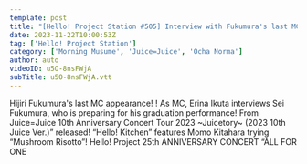```yaml
---
template: post
title: "[Hello! Project Station #505] Interview with Fukumura's last MC just before graduation / Juice=Juice Autumn Tour 'Midway through Romance' / 25th CONCERT 'Philosophy of Not Being Ugly' / Kitchen Kitahara Momo MC: Sei Fukumura & Erina Ikuta"
date: 2023-11-22T10:00:53Z
tag: ['Hello! Project Station']
category: ['Morning Musume', 'Juice=Juice', 'Ocha Norma']
author: auto 
videoID: u5O-8nsFWjA
subTitle: u5O-8nsFWjA.vtt
---
```

Hijiri Fukumura's last MC appearance! ! As MC, Erina Ikuta interviews Sei Fukumura, who is preparing for his graduation performance! From Juice=Juice 10th Anniversary Concert Tour 2023 ~Juicetory~
(2023 10th Juice Ver.)” released! “Hello! Kitchen” features Momo Kitahara trying “Mushroom Risotto”!
Hello! Project 25th ANNIVERSARY CONCERT “ALL FOR ONE